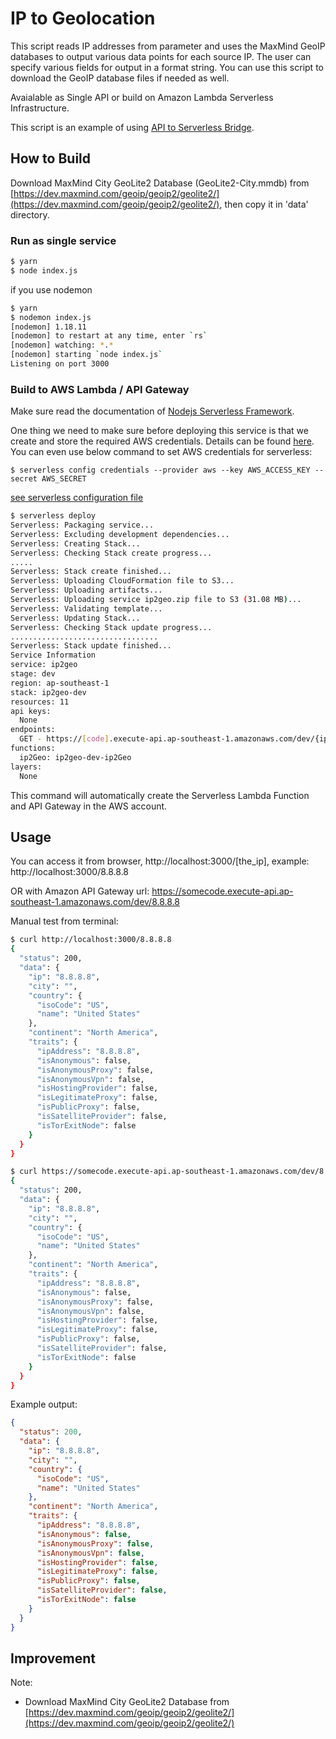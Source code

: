 # IP to Geolocation

This script reads IP addresses from parameter and uses the MaxMind GeoIP databases to output various data points for each source IP. The user can specify various fields for output in a format string. You can use this script to download the GeoIP database files if needed as well.

Avaialable as Single API or build on Amazon Lambda Serverless Infrastructure.

This script is an example of using [API to Serverless Bridge](https://github.com/luridarmawan/API-to-Serverless-Bridge).


## How to Build

Download MaxMind City GeoLite2 Database (GeoLite2-City.mmdb) from [https://dev.maxmind.com/geoip/geoip2/geolite2/](https://dev.maxmind.com/geoip/geoip2/geolite2/), then copy it in 'data' directory. 

### Run as single service

```bash
$ yarn
$ node index.js
```

if you use nodemon

```bash
$ yarn
$ nodemon index.js
[nodemon] 1.18.11
[nodemon] to restart at any time, enter `rs`
[nodemon] watching: *.*
[nodemon] starting `node index.js`
Listening on port 3000
```

### Build to AWS Lambda / API Gateway

Make sure read the documentation of [Nodejs Serverless Framework](https://serverless.com/framework/docs/).

One thing we need to make sure before deploying this service is that we create and store the required AWS credentials. Details can be found [here](https://serverless.com/framework/docs/providers/aws/guide/credentials/). You can even use below command to set AWS credentials for serverless:

```
$ serverless config credentials --provider aws --key AWS_ACCESS_KEY --secret AWS_SECRET
```

[see serverless configuration file](serverless.yml)

```bash
$ serverless deploy
Serverless: Packaging service...
Serverless: Excluding development dependencies...
Serverless: Creating Stack...
Serverless: Checking Stack create progress...
.....
Serverless: Stack create finished...
Serverless: Uploading CloudFormation file to S3...
Serverless: Uploading artifacts...
Serverless: Uploading service ip2geo.zip file to S3 (31.08 MB)...
Serverless: Validating template...
Serverless: Updating Stack...
Serverless: Checking Stack update progress...
.................................
Serverless: Stack update finished...
Service Information
service: ip2geo
stage: dev
region: ap-southeast-1
stack: ip2geo-dev
resources: 11
api keys:
  None
endpoints:
  GET - https://[code].execute-api.ap-southeast-1.amazonaws.com/dev/{ip}
functions:
  ip2Geo: ip2geo-dev-ip2Geo
layers:
  None
```

This command will automatically create the Serverless Lambda Function and API Gateway in the AWS account.


## Usage

You can access it from browser, http://localhost:3000/[the_ip], example: http://localhost:3000/8.8.8.8

OR with Amazon API Gateway url: https://somecode.execute-api.ap-southeast-1.amazonaws.com/dev/8.8.8.8

Manual test from terminal:

```bash
$ curl http://localhost:3000/8.8.8.8
{
  "status": 200,
  "data": {
    "ip": "8.8.8.8",
    "city": "",
    "country": {
      "isoCode": "US",
      "name": "United States"
    },
    "continent": "North America",
    "traits": {
      "ipAddress": "8.8.8.8",
      "isAnonymous": false,
      "isAnonymousProxy": false,
      "isAnonymousVpn": false,
      "isHostingProvider": false,
      "isLegitimateProxy": false,
      "isPublicProxy": false,
      "isSatelliteProvider": false,
      "isTorExitNode": false
    }
  }
}
```

```bash
$ curl https://somecode.execute-api.ap-southeast-1.amazonaws.com/dev/8.8.8.8
{
  "status": 200,
  "data": {
    "ip": "8.8.8.8",
    "city": "",
    "country": {
      "isoCode": "US",
      "name": "United States"
    },
    "continent": "North America",
    "traits": {
      "ipAddress": "8.8.8.8",
      "isAnonymous": false,
      "isAnonymousProxy": false,
      "isAnonymousVpn": false,
      "isHostingProvider": false,
      "isLegitimateProxy": false,
      "isPublicProxy": false,
      "isSatelliteProvider": false,
      "isTorExitNode": false
    }
  }
}
```


Example output:

```json
{
  "status": 200,
  "data": {
    "ip": "8.8.8.8",
    "city": "",
    "country": {
      "isoCode": "US",
      "name": "United States"
    },
    "continent": "North America",
    "traits": {
      "ipAddress": "8.8.8.8",
      "isAnonymous": false,
      "isAnonymousProxy": false,
      "isAnonymousVpn": false,
      "isHostingProvider": false,
      "isLegitimateProxy": false,
      "isPublicProxy": false,
      "isSatelliteProvider": false,
      "isTorExitNode": false
    }
  }
}
```

## Improvement



Note:

- Download MaxMind City GeoLite2 Database from [https://dev.maxmind.com/geoip/geoip2/geolite2/](https://dev.maxmind.com/geoip/geoip2/geolite2/)


